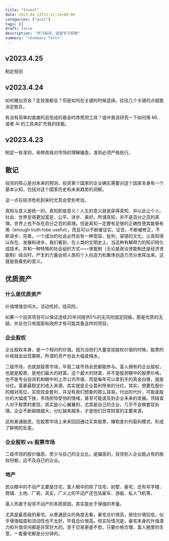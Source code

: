 ```yaml
---
title: "Invest"
date: 2023-04-23T13:11:14+08:00
categories: ["post"]
tags: []
draft: false
description: "学习投资，就是学习观察"
summary: "<Summary Text>"
---
```


## v2023.4.25

制定规则

## v2023.4.24

如何撤出资金？定投谁都会？但是如何在关键的时候选择。往往几个关键的点就能决定胜负。

有没有简单的直接的且现成的基金时序预测工具？或许我该研究一下如何用 ML 或者 AI 的工具来扩充我的技能。

## v2023.4.23

制定一些准则，来修改我对市场的理解偏差。准则必须严格执行。

## 散记

投资的核心是对未来的预测，投资某个国家的企业确实需要对这个国家本身有一个基本认知，包括对这个国家历史和未来趋势的洞察。

这一点在经济危机到来时尤其会受到考验。

真知与意义是统一的。真知即是意义！人生的意义就是获得真知，并以此让个人、社会、世界变得更加富足、公平、进步、美好。所谓真知，并不是百分之百的真理。世界上也不存在百分之百的真理。但是真知一定要有足够的正确性使其能够有用（enough truth tobe useful），而且可以不断被证实、证否，不断被修正，不断进步、完善。一个成功的社会必然会有一种宽容、批判、容错的文化，让真知得以存在、发展和进步。我们看到，在人类的文明史上，当这种有解释力的知识转化成技术，并和一种特殊的社会组织方式——贤能制（无论是政治贤能制还是经济贤能制）结合时，产生的力量会把人类的个人创造力和集体创造力充分发挥出来。这就是我看到的意义。

## 优质资产

### 什么是优质资产

价值增值空间大。流动性好。低风险。

如果一个投资项目可以保证连续20年间提供5%的无风险固定回报，那是优质的无疑，并且也只有国家和政府才有可能具备这样的项目。

### 企业股权

企业股权本身，是一个相对的价值。因为当他们大量变现股权价值的时候，股票的价格就会出现暴跌，所谓的资产也会大幅度缩水。

二级市场，也就是股票市场，毕竟二级市场全民都能参与。富人拥有的企业股权，也就是股票，是他们最大的财富。这个最大的财富，并不是股民眼中的股票价格，也不是专业投资机构眼中的上市公司市值，而是每年可以拿到手的真金白银，就是分红。富豪最稳定的收入来源，其实就是企业盈利带来的分红。其实，想要在股价的相对高位，实现现金套利，并没有我们想象的那么容易。付出的代价，可能是股价的大幅度下挫，市场担惊受怕的情绪，甚至可能波及到企业未来的发展。顶级富人对于股票的套现，其实是小心翼翼的，尤其是自己的企业，几乎不会做套现处理。企业不断越做越大，分红越来越多，才是他们日常财富的主要来源。

这和普通股民，在股票市场上来来回回通过买卖股票，赚取差价的盈利模式，形成了鲜明的反差。

### 企业股权 vs 股票市场

二级市场的股价偏高，至少与自己的企业比，是偏高的，投资别人企业能占有的股权份额，远不及自己的企业。

### 地产

民众眼中的不动产主要是住宅，富人眼中的除了住宅、别墅、豪宅，还有写字楼、商铺、土地、厂房。其实，广义上的不动产还包括豪车、游艇、私人飞机等。

富人热衷于投资不动产的本质原因，其实是处于保值的考量。

尤其是最高级的豪宅。从普通民众的角度去看，豪宅总价很高，居住价值较低，似乎增值幅度和流动性也不太好，毕竟总价很高。但实际情况是，豪宅本身的升值潜力和升值空间都是非常巨大的。至于交易更是不愁，只要价格合理，富人圈里的生意，一套豪宅都是分分钟的。

